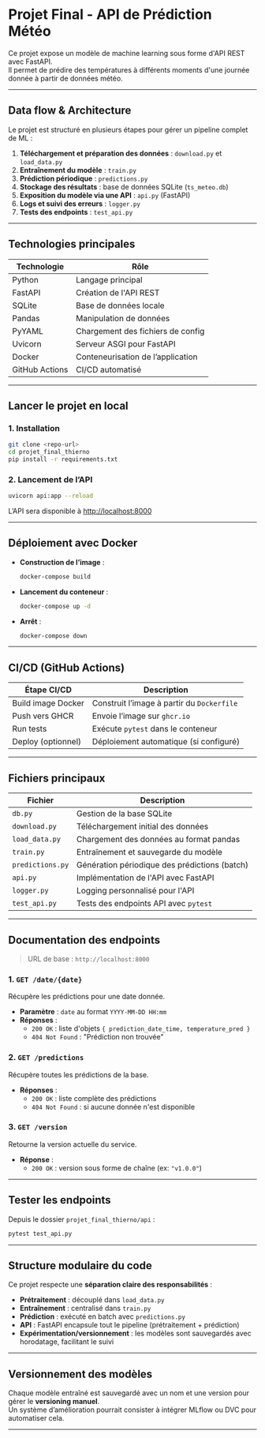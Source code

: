 # Projet Final - API de Prédiction Météo

Ce projet expose un modèle de machine learning sous forme d'API REST avec FastAPI.  
Il permet de prédire des températures à différents moments d'une journée donnée à partir de données météo.

---

## Data flow & Architecture

Le projet est structuré en plusieurs étapes pour gérer un pipeline complet de ML :

1. **Téléchargement et préparation des données** : `download.py` et `load_data.py`
2. **Entraînement du modèle** : `train.py`
3. **Prédiction périodique** : `predictions.py`
4. **Stockage des résultats** : base de données SQLite (`ts_meteo.db`)
5. **Exposition du modèle via une API** : `api.py` (FastAPI)
6. **Logs et suivi des erreurs** : `logger.py`
7. **Tests des endpoints** : `test_api.py`

---

## Technologies principales

| Technologie     | Rôle                                  |
|------------------|---------------------------------------|
| Python           | Langage principal                     |
| FastAPI          | Création de l'API REST                |
| SQLite           | Base de données locale                |
| Pandas           | Manipulation de données               |
| PyYAML           | Chargement des fichiers de config     |
| Uvicorn          | Serveur ASGI pour FastAPI             |
| Docker           | Conteneurisation de l’application     |
| GitHub Actions   | CI/CD automatisé                      |

---

## Lancer le projet en local

### 1. Installation

```bash
git clone <repo-url>
cd projet_final_thierno
pip install -r requirements.txt
```

### 2. Lancement de l’API

```bash
uvicorn api:app --reload
```

L’API sera disponible à [http://localhost:8000](http://localhost:8000)

---

## Déploiement avec Docker

- **Construction de l’image** :
  ```bash
  docker-compose build
  ```

- **Lancement du conteneur** :
  ```bash
  docker-compose up -d
  ```

- **Arrêt** :
  ```bash
  docker-compose down
  ```

---

## CI/CD (GitHub Actions)

| Étape CI/CD            | Description                                                      |
|------------------------|------------------------------------------------------------------|
| Build image Docker     | Construit l’image à partir du `Dockerfile`                      |
| Push vers GHCR         | Envoie l’image sur `ghcr.io`                                    |
| Run tests              | Exécute `pytest` dans le conteneur                              |
| Deploy (optionnel)     | Déploiement automatique (si configuré)                          |

---

## Fichiers principaux

| Fichier         | Description                                                                 |
|------------------|----------------------------------------------------------------------------|
| `db.py`          | Gestion de la base SQLite                                                  |
| `download.py`    | Téléchargement initial des données                                         |
| `load_data.py`   | Chargement des données au format pandas                                   |
| `train.py`       | Entraînement et sauvegarde du modèle                                      |
| `predictions.py` | Génération périodique des prédictions (batch)                             |
| `api.py`         | Implémentation de l'API avec FastAPI                                      |
| `logger.py`      | Logging personnalisé pour l'API                                            |
| `test_api.py`    | Tests des endpoints API avec `pytest`                                     |

---

## Documentation des endpoints

> URL de base : `http://localhost:8000`

### 1. `GET /date/{date}`

Récupère les prédictions pour une date donnée.

- **Paramètre** : `date` au format `YYYY-MM-DD HH:mm`
- **Réponses** :
  - `200 OK` : liste d'objets `{ prediction_date_time, temperature_pred }`
  - `404 Not Found` : "Prédiction non trouvée"

### 2. `GET /predictions`

Récupère toutes les prédictions de la base.

- **Réponses** :
  - `200 OK` : liste complète des prédictions
  - `404 Not Found` : si aucune donnée n'est disponible

### 3. `GET /version`

Retourne la version actuelle du service.

- **Réponse** :
  - `200 OK` : version sous forme de chaîne (ex: `"v1.0.0"`)

---

## Tester les endpoints

Depuis le dossier `projet_final_thierno/api` :

```bash
pytest test_api.py
```

---

## Structure modulaire du code

Ce projet respecte une **séparation claire des responsabilités** :

- **Prétraitement** : découplé dans `load_data.py`
- **Entraînement** : centralisé dans `train.py`
- **Prédiction** : exécuté en batch avec `predictions.py`
- **API** : FastAPI encapsule tout le pipeline (prétraitement + prédiction)
- **Expérimentation/versionnement** : les modèles sont sauvegardés avec horodatage, facilitant le suivi

---

## Versionnement des modèles

Chaque modèle entraîné est sauvegardé avec un nom et une version pour gérer le **versioning manuel**.  
Un système d’amélioration pourrait consister à intégrer MLflow ou DVC pour automatiser cela.

---